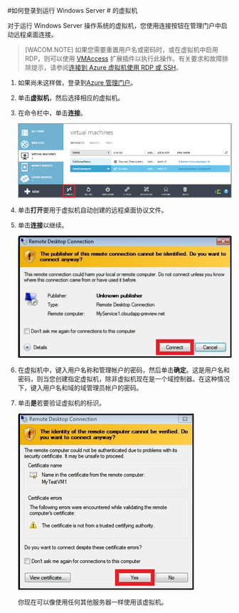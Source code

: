 <properties linkid="manage-windows-howto-logon" urlDisplayName="Log on to a VM" pageTitle="登录到运行 Windows Server 的虚拟机" metaKeywords="Azure logging on vm, vm portal" description="了解如何在登录到运行 Windows Server 2008 R2，通过使用 Azure 管理门户的虚拟机。" metaCanonical="" services="virtual-machines" documentationCenter="" title="How to Log on to a Virtual Machine Running Windows Server" authors="kathydav" solutions="" manager="jeffreyg" editor="tysonn" />
<tags ms.service="virtual-machines"
    ms.date=""
    wacn.date=""
    />




#如何登录到运行 Windows Server # 的虚拟机

对于运行 Windows Server 操作系统的虚拟机，您使用连接按钮在管理门户中启动远程桌面连接。 

>[WACOM.NOTE] 如果您需要重置用户名或密码时，或在虚拟机中启用 RDP，则可以使用 [VMAccess](http://msdn.microsoft.com/library/azure/dn606308.aspx) 扩展插件以执行此操作。有关要求和故障排除提示，请参阅[连接到 Azure 虚拟机使用 RDP 或 SSH](http://msdn.microsoft.com/library/azure/dn535788.aspx)。

1. 如果尚未这样做，登录到[Azure 管理门户](http://manage.windowsazure.cn)。

2. 单击**虚拟机**，然后选择相应的虚拟机。

3. 在命令栏中，单击**连接**。

	![Log on to the virtual machine](./media/virtual-machines-log-on-windows-server/connectwindows.png)

4. 单击**打开**要用于虚拟机自动创建的远程桌面协议文件。
	
5. 单击**连接**以继续。

	![Continue with connecting](./media/virtual-machines-log-on-windows-server/connectpublisher.png)

6. 在虚拟机中，键入用户名称和管理帐户的密码，然后单击**确定**。这是用户名和密码，则当您创建指定虚拟机，除非虚拟机现在是一个域控制器。在这种情况下，键入用户名和域的域管理员帐户的密码。
	
	
7. 单击**是**若要验证虚拟机的标识。

	![Verify the identity of the machine](./media/virtual-machines-log-on-windows-server/connectverify.png)

	你现在可以像使用任何其他服务器一样使用该虚拟机。

